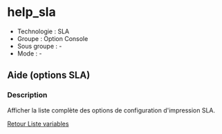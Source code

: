 # help_sla

* Technologie : SLA
* Groupe : Option Console
* Sous groupe : -
* Mode : - 

## Aide (options SLA)

### Description

Afficher la liste complète des options de configuration d'impression SLA.

[Retour Liste variables](variable_list.md)
